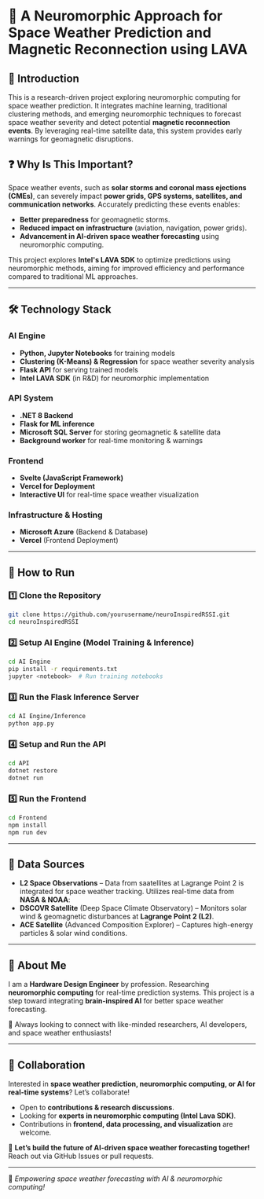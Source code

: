# 🌌 A Neuromorphic Approach for Space Weather Prediction and Magnetic Reconnection using LAVA

## 📖 Introduction
This is a research-driven project exploring neuromorphic computing for space weather prediction. It integrates machine learning, traditional clustering methods, and emerging neuromorphic techniques to forecast space weather severity and detect potential **magnetic reconnection events**. By leveraging real-time satellite data, this system provides early warnings for geomagnetic disruptions.

## ❓ Why Is This Important?
Space weather events, such as **solar storms and coronal mass ejections (CMEs)**, can severely impact **power grids, GPS systems, satellites, and communication networks**. Accurately predicting these events enables:
- **Better preparedness** for geomagnetic storms.
- **Reduced impact on infrastructure** (aviation, navigation, power grids).
- **Advancement in AI-driven space weather forecasting** using neuromorphic computing.

This project explores **Intel's LAVA SDK** to optimize predictions using neuromorphic methods, aiming for improved efficiency and performance compared to traditional ML approaches.

---

## 🛠 Technology Stack
### **AI Engine**
- **Python, Jupyter Notebooks** for training models
- **Clustering (K-Means) & Regression** for space weather severity analysis
- **Flask API** for serving trained models
- **Intel LAVA SDK** (in R&D) for neuromorphic implementation

### **API System**
- **.NET 8 Backend**
- **Flask for ML inference**
- **Microsoft SQL Server** for storing geomagnetic & satellite data
- **Background worker** for real-time monitoring & warnings

### **Frontend**
- **Svelte (JavaScript Framework)**
- **Vercel for Deployment**
- **Interactive UI** for real-time space weather visualization

### **Infrastructure & Hosting**
- **Microsoft Azure** (Backend & Database)
- **Vercel** (Frontend Deployment)

---

## 🚀 How to Run
### **1️⃣ Clone the Repository**
```bash
git clone https://github.com/yourusername/neuroInspiredRSSI.git
cd neuroInspiredRSSI
```

### **2️⃣ Setup AI Engine (Model Training & Inference)**
```bash
cd AI Engine
pip install -r requirements.txt
jupyter <notebook>  # Run training notebooks
```

### **3️⃣ Run the Flask Inference Server**
```bash
cd AI Engine/Inference
python app.py
```

### **4️⃣ Setup and Run the API**
```bash
cd API
dotnet restore
dotnet run
```

### **5️⃣ Run the Frontend**
```bash
cd Frontend
npm install
npm run dev
```

---

## 📡 Data Sources
- **L2 Space Observations** – Data from saatellites at Lagrange Point 2 is integrated for space weather tracking.
Utilizes real-time data from **NASA & NOAA**:
- **DSCOVR Satellite** (Deep Space Climate Observatory) – Monitors solar wind & geomagnetic disturbances at **Lagrange Point 2 (L2)**.
- **ACE Satellite** (Advanced Composition Explorer) – Captures high-energy particles & solar wind conditions.


---

## 👤 About Me
I am a **Hardware Design Engineer** by profession. Researching **neuromorphic computing** for real-time prediction systems. This project is a step toward integrating **brain-inspired AI** for better space weather forecasting.

🚀 Always looking to connect with like-minded researchers, AI developers, and space weather enthusiasts!

---

## 🤝 Collaboration
Interested in **space weather prediction, neuromorphic computing, or AI for real-time systems**? Let’s collaborate!
- Open to **contributions & research discussions**.
- Looking for **experts in neuromorphic computing (Intel Lava SDK)**.
- Contributions in **frontend, data processing, and visualization** are welcome.

📩 **Let’s build the future of AI-driven space weather forecasting together!** Reach out via GitHub Issues or pull requests.

---
🌠 *Empowering space weather forecasting with AI & neuromorphic computing!*

